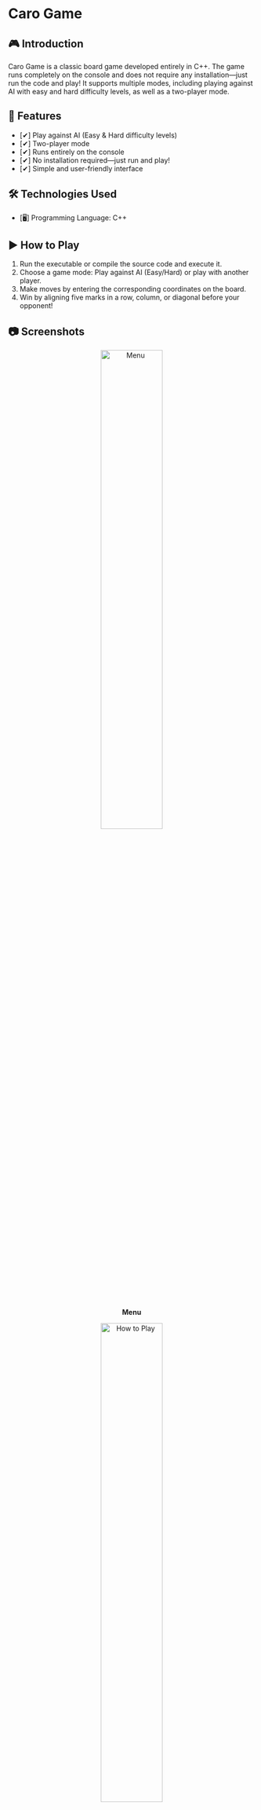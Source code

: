 # Caro Game

## 🎮 Introduction
Caro Game is a classic board game developed entirely in C++. The game runs completely on the console and does not require any installation—just run the code and play! It supports multiple modes, including playing against AI with easy and hard difficulty levels, as well as a two-player mode.

## 🚀 Features
- [✔] Play against AI (Easy & Hard difficulty levels)
- [✔] Two-player mode
- [✔] Runs entirely on the console
- [✔] No installation required—just run and play!
- [✔] Simple and user-friendly interface

## 🛠 Technologies Used
- [🖥] Programming Language: C++

## ▶️ How to Play
1. Run the executable or compile the source code and execute it.
2. Choose a game mode: Play against AI (Easy/Hard) or play with another player.
3. Make moves by entering the corresponding coordinates on the board.
4. Win by aligning five marks in a row, column, or diagonal before your opponent!

## 📷 Screenshots

<p align="center">
  <img src="https://github.com/user-attachments/assets/866629ed-9fa3-4f77-851d-024dc8f10efb" alt="Menu" width="50%"><br>
  <b>Menu</b>
</p>

<p align="center">
  <img src="https://github.com/user-attachments/assets/10232596-a17d-41cd-8a91-601f55274daa" alt="How to Play" width="50%"><br>
  <b>How to Play</b>
</p>

<p align="center">
  <img src="https://github.com/user-attachments/assets/bf302b70-4445-4603-b1d9-0326adf11a18" alt="In-game" width="50%"><br>
  <b>In-game</b>
</p>

## 🎥 Demo
Watch the gameplay demo on YouTube:
(https://www.youtube.com/watch?v=FtYvG_ED13k)

## 🤝 Contributions
All contributions are welcome! If you want to improve the game, feel free to create a **Pull Request** or open an **Issue**.


## 📞 Contact
- 📧 Email: trunghieuak2005@gmail.com
- 🌐 GitHub: [Hieuabssy](https://github.com/Hieuabssy?tab=repositories)

